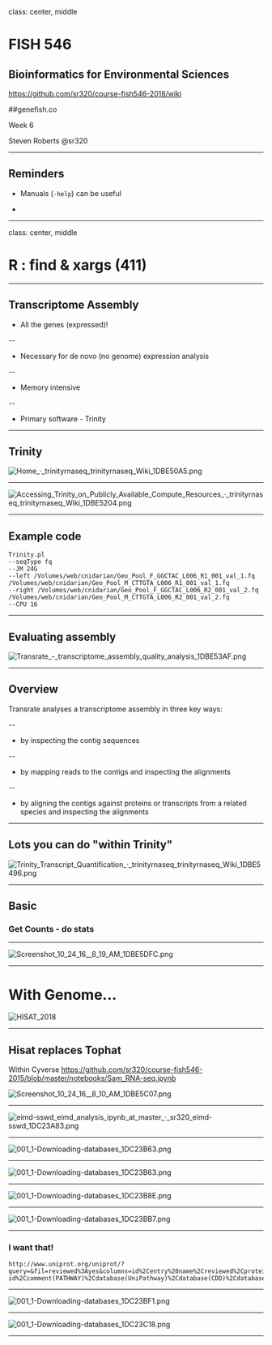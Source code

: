 class: center, middle

# FISH 546
## Bioinformatics for Environmental Sciences

https://github.com/sr320/course-fish546-2018/wiki

##genefish.co

Week 6


Steven Roberts
@sr320

---

## Reminders

- Manuals (`-help`) can be useful

-

---

class: center, middle


# R : find & xargs (411)



---


## Transcriptome Assembly

- All the genes (expressed)!

--

- Necessary for de novo (no genome) expression analysis

--

- Memory intensive

--

- Primary software - Trinity


---

## Trinity

<img src="http://eagle.fish.washington.edu/cnidarian/skitch/Home_·_trinityrnaseq_trinityrnaseq_Wiki_1DBE50A5.png" alt="Home_·_trinityrnaseq_trinityrnaseq_Wiki_1DBE50A5.png"/>


---


<img src="http://eagle.fish.washington.edu/cnidarian/skitch/Accessing_Trinity_on_Publicly_Available_Compute_Resources_·_trinityrnaseq_trinityrnaseq_Wiki_1DBE5204.png" alt="Accessing_Trinity_on_Publicly_Available_Compute_Resources_·_trinityrnaseq_trinityrnaseq_Wiki_1DBE5204.png"/>

---

## Example code

```
Trinity.pl
--seqType fq
--JM 24G
--left /Volumes/web/cnidarian/Geo_Pool_F_GGCTAC_L006_R1_001_val_1.fq /Volumes/web/cnidarian/Geo_Pool_M_CTTGTA_L006_R1_001_val_1.fq
--right /Volumes/web/cnidarian/Geo_Pool_F_GGCTAC_L006_R2_001_val_2.fq /Volumes/web/cnidarian/Geo_Pool_M_CTTGTA_L006_R2_001_val_2.fq
--CPU 16
```

---

## Evaluating assembly

<img src="http://eagle.fish.washington.edu/cnidarian/skitch/Transrate_-_transcriptome_assembly_quality_analysis_1DBE53AF.png" alt="Transrate_-_transcriptome_assembly_quality_analysis_1DBE53AF.png"/>


---

## Overview

Transrate analyses a transcriptome assembly in three key ways:

--

- by inspecting the contig sequences

--

- by mapping reads to the contigs and inspecting the alignments

--

- by aligning the contigs against proteins or transcripts from a related species and inspecting the alignments

---

## Lots you can do "within Trinity"

<img src="http://eagle.fish.washington.edu/cnidarian/skitch/Trinity_Transcript_Quantification_·_trinityrnaseq_trinityrnaseq_Wiki_1DBE5496.png" alt="Trinity_Transcript_Quantification_·_trinityrnaseq_trinityrnaseq_Wiki_1DBE5496.png"/>


---

## Basic


### Get Counts - do stats



---

<img src="http://eagle.fish.washington.edu/cnidarian/skitch/Screenshot_10_24_16__8_19_AM_1DBE5DFC.png" alt="Screenshot_10_24_16__8_19_AM_1DBE5DFC.png"/>





---



# With Genome...

<img src="http://gannet.fish.washington.edu/seashell/snaps/HISAT_2018-10-21_13-50-45.png" alt="HISAT_2018"/>


---

## Hisat replaces Tophat

Within Cyverse
<https://github.com/sr320/course-fish546-2015/blob/master/notebooks/Sam_RNA-seq.ipynb>

<img src="http://eagle.fish.washington.edu/cnidarian/skitch/Screenshot_10_24_16__8_10_AM_1DBE5C07.png" alt="Screenshot_10_24_16__8_10_AM_1DBE5C07.png"/>

---
<img src="http://eagle.fish.washington.edu/cnidarian/skitch/eimd-sswd_eimd_analysis_ipynb_at_master_·_sr320_eimd-sswd_1DC23A83.png" alt="eimd-sswd_eimd_analysis_ipynb_at_master_·_sr320_eimd-sswd_1DC23A83.png"/>


---

<img src="http://eagle.fish.washington.edu/cnidarian/skitch/001_1-Downloading-databases_1DC23B63.png" alt="001_1-Downloading-databases_1DC23B63.png"/>

---

<img src="http://eagle.fish.washington.edu/cnidarian/skitch/001_1-Downloading-databases_1DC23B63.png" alt="001_1-Downloading-databases_1DC23B63.png"/>

---

<img src="http://eagle.fish.washington.edu/cnidarian/skitch/001_1-Downloading-databases_1DC23B8E.png" alt="001_1-Downloading-databases_1DC23B8E.png"/>

---

<img src="http://eagle.fish.washington.edu/cnidarian/skitch/001_1-Downloading-databases_1DC23BB7.png" alt="001_1-Downloading-databases_1DC23BB7.png"/>

---

### I want that!

```
http://www.uniprot.org/uniprot/?query=&fil=reviewed%3Ayes&columns=id%2Centry%20name%2Creviewed%2Cprotein%20names%2Cgenes%2Corganism%2Clength%2Cgo(biological%20process)%2Cgo-id%2Ccomment(PATHWAY)%2Cdatabase(UniPathway)%2Cdatabase(CDD)%2Cdatabase(Pfam)
```

---

<img src="http://eagle.fish.washington.edu/cnidarian/skitch/001_1-Downloading-databases_1DC23BF1.png" alt="001_1-Downloading-databases_1DC23BF1.png"/>

---

<img src="http://eagle.fish.washington.edu/cnidarian/skitch/001_1-Downloading-databases_1DC23C18.png" alt="001_1-Downloading-databases_1DC23C18.png"/>

---
